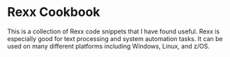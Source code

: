 # Rexx Cookbook

This is a collection of Rexx code snippets that I have found useful. Rexx is especially good for text processing and system automation tasks. It can be used on many different platforms including Windows, Linux, and z/OS.
